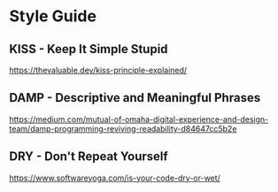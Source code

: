 # Style Guide

## KISS - Keep It Simple Stupid
https://thevaluable.dev/kiss-principle-explained/

## DAMP - Descriptive and Meaningful Phrases
https://medium.com/mutual-of-omaha-digital-experience-and-design-team/damp-programming-reviving-readability-d84647cc5b2e

## DRY - Don't Repeat Yourself
https://www.softwareyoga.com/is-your-code-dry-or-wet/
